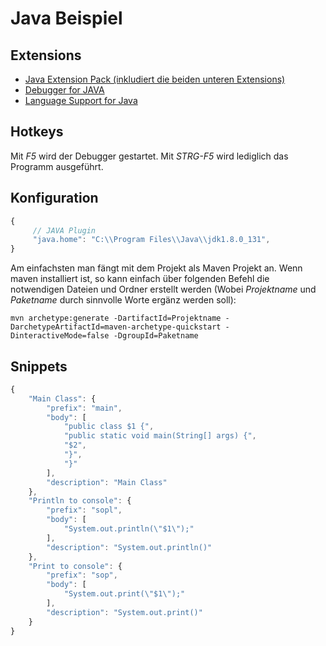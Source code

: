 # Java Beispiel
## Extensions
- [Java Extension Pack (inkludiert die beiden unteren Extensions)](https://marketplace.visualstudio.com/items?itemName=vscjava.vscode-java-pack)
- [Debugger for JAVA](https://marketplace.visualstudio.com/items?itemName=vscjava.vscode-java-debug)
- [Language Support for Java](https://marketplace.visualstudio.com/items?itemName=redhat.java)
## Hotkeys
Mit *F5* wird der Debugger gestartet. Mit *STRG-F5* wird lediglich das Programm ausgeführt.
## Konfiguration
```js
{
     // JAVA Plugin
     "java.home": "C:\\Program Files\\Java\\jdk1.8.0_131",
}
```

Am einfachsten man fängt mit dem Projekt als Maven Projekt an. Wenn maven installiert ist, so kann einfach über folgenden Befehl die notwendigen Dateien und Ordner erstellt werden (Wobei *Projektname* und *Paketname* durch sinnvolle Worte ergänz werden soll):

```
mvn archetype:generate -DartifactId=Projektname -DarchetypeArtifactId=maven-archetype-quickstart -DinteractiveMode=false -DgroupId=Paketname
```

## Snippets
```js
{
    "Main Class": {
		"prefix": "main",
		"body": [
			"public class $1 {",
			"public static void main(String[] args) {",
			"$2",
			"}",
			"}"
		],
		"description": "Main Class"
	},
	"Println to console": {
		"prefix": "sopl",
		"body": [
			"System.out.println(\"$1\");"
		],
		"description": "System.out.println()"
	},
	"Print to console": {
		"prefix": "sop",
		"body": [
			"System.out.print(\"$1\");"
		],
		"description": "System.out.print()"
    }
}
```
